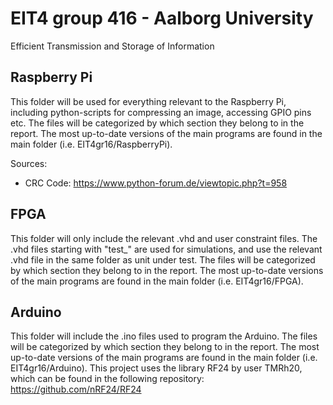 # EIT4 group 416 - Aalborg University
Efficient Transmission and Storage of Information

## Raspberry Pi
This folder will be used for everything relevant to the Raspberry Pi, including python-scripts for compressing an image, accessing GPIO pins etc.
The files will be categorized by which section they belong to in the report. The most up-to-date versions of the main programs are found in the main folder (i.e. EIT4gr16/RaspberryPi).

Sources:
  - CRC Code: https://www.python-forum.de/viewtopic.php?t=958

## FPGA
This folder will only include the relevant .vhd and user constraint files. The .vhd files starting with "test_" are used for simulations, and use the relevant .vhd file in the same folder as unit under test.
The files will be categorized by which section they belong to in the report. The most up-to-date versions of the main programs are found in the main folder (i.e. EIT4gr16/FPGA).

## Arduino
This folder will include the .ino files used to program the Arduino.
The files will be categorized by which section they belong to in the report. The most up-to-date versions of the main programs are found in the main folder (i.e. EIT4gr16/Arduino).
This project uses the library RF24 by user TMRh20, which can be found in the following repository: https://github.com/nRF24/RF24
